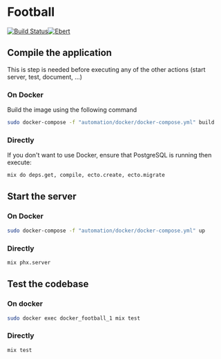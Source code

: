 # Football
[![Build Status](https://travis-ci.org/mememori/football.svg?branch=master)](https://travis-ci.org/mememori/football)[![Ebert](https://ebertapp.io/github/mememori/football.svg)](https://ebertapp.io/github/mememori/football)

## Compile the application
This is step is needed before executing any of the other actions (start server, test, document, ...)

### On Docker
Build the image using the following command
```bash
sudo docker-compose -f "automation/docker/docker-compose.yml" build
```

### Directly
If you don't want to use Docker, ensure that PostgreSQL is running then execute:
```bash
mix do deps.get, compile, ecto.create, ecto.migrate
```

## Start the server

### On Docker
```bash
sudo docker-compose -f "automation/docker/docker-compose.yml" up
```

### Directly
```bash
mix phx.server
```

## Test the codebase

### On docker
```bash
sudo docker exec docker_football_1 mix test
```

### Directly
```bash
mix test
```
